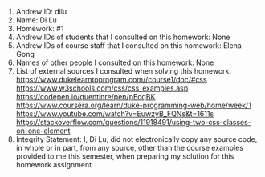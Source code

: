 1) Andrew ID: dilu
2) Name: Di Lu
3) Homework: #1
4) Andrew IDs of students that I consulted on this homework: None
5) Andrew IDs of course staff that I consulted on this homework: Elena Gong
6) Names of other people I consulted on this homework: None
7) List of external sources I consulted when solving this homework:
    https://www.dukelearntoprogram.com//course1/doc/#css
    https://www.w3schools.com/css/css_examples.asp
    https://codepen.io/quentinre/pen/pEoqBK
    https://www.coursera.org/learn/duke-programming-web/home/week/1
    https://www.youtube.com/watch?v=EuwzyB_FQNs&t=1611s
    https://stackoverflow.com/questions/11918491/using-two-css-classes-on-one-element
8) Integrity Statement: I, Di Lu, did not electronically copy any
source code, in whole or in part, from any source, other than the course
examples provided to me this semester, when preparing my solution for this
homework assignment.    